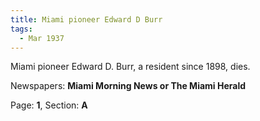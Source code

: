 ```yaml
---  
title: Miami pioneer Edward D Burr  
tags:  
  - Mar 1937  
---  
```

  
Miami pioneer Edward D. Burr, a resident since 1898, dies.  
  
Newspapers: **Miami Morning News or The Miami Herald**  
  
Page: **1**, Section: **A** 
